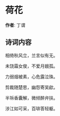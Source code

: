 # 荷花

**作者**: 丁谓

## 诗词内容

相倚秋风立，兰言似有无。

未饶霜女俊，不爱月娥孤。

力弱烟被素，心危露泣珠。

剪裁随楚思，幽怨寄吴歈。

半坼香囊解，微倾醉弁扶。

涉江如可采，百琲答轻躯。

